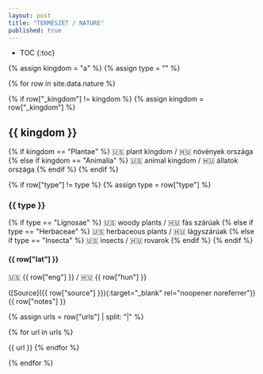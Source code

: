 ```yaml
---
layout: post
title: "TERMÉSZET / NATURE"
published: true
---
```


* TOC
{:toc}

{% assign kingdom = "a" %}
{% assign type = "" %}

{% for row in site.data.nature %}

<!-- kingdom -->
{% if row["_kingdom"] != kingdom %}
{% assign kingdom = row["_kingdom"] %}

## {{ kingdom }}

{% if kingdom == "Plantae" %}
🇺🇸 plant kingdom / 🇭🇺 növények országa
{% else if kingdom == "Animalia" %}
🇺🇸 animal kingdom / 🇭🇺 állatok országa
{% endif %}
{% endif %}

<!-- type -->
{% if row["type"] != type %}
{% assign type = row["type"] %}

### {{ type }}

{% if type == "Lignosae" %}
🇺🇸 woody plants / 🇭🇺 fás szárúak
{% else if type == "Herbaceae" %}
🇺🇸 herbaceous plants / 🇭🇺 lágyszárúak
{% else if type == "Insecta" %}
🇺🇸 insects / 🇭🇺 rovarok
{% endif %}
{% endif %}

<!-- details -->
#### {{ row["lat"] }}

🇺🇸 {{ row["eng"] }} / 🇭🇺 {{ row["hun"] }}

([Source]({{ row["source"] }}){:target="_blank" rel="noopener noreferrer"}) {{ row["notes"] }}

{% assign urls = row["urls"] | split: "|" %}

{% for url in urls %}
<!-- ![{{ row["lat"] }}]({{ url }}) -->
{{ url }}
{% endfor %}

{% endfor %}
